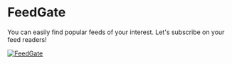 FeedGate
========

You can easily find popular feeds of your interest. Let's subscribe on your feed readers!

[![FeedGate](https://dl.dropbox.com/u/534429/github/feedgate.png)](http://feedgate.heroku.com)

